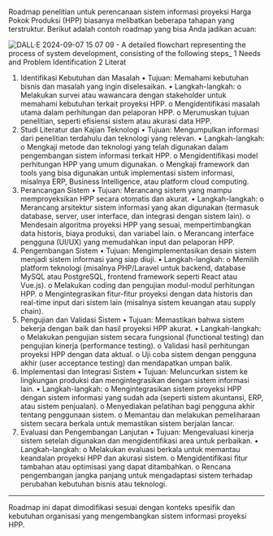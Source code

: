 Roadmap penelitian untuk perencanaan sistem informasi proyeksi Harga Pokok Produksi (HPP) biasanya melibatkan beberapa tahapan yang terstruktur. Berikut adalah contoh roadmap yang bisa Anda jadikan acuan:

![DALL·E 2024-09-07 15 07 09 - A detailed flowchart representing the process of system development, consisting of the following steps_ 1  Needs and Problem Identification 2  Literat](https://github.com/user-attachments/assets/b73ac320-5bb4-4704-8c45-c037bfbddf22)

1. Identifikasi Kebutuhan dan Masalah
•	Tujuan: Memahami kebutuhan bisnis dan masalah yang ingin diselesaikan.
•	Langkah-langkah:
o	Melakukan survei atau wawancara dengan stakeholder untuk memahami kebutuhan terkait proyeksi HPP.
o	Mengidentifikasi masalah utama dalam perhitungan dan pelaporan HPP.
o	Merumuskan tujuan penelitian, seperti efisiensi sistem atau akurasi data HPP.
2. Studi Literatur dan Kajian Teknologi
•	Tujuan: Mengumpulkan informasi dari penelitian terdahulu dan teknologi yang relevan.
•	Langkah-langkah:
o	Mengkaji metode dan teknologi yang telah digunakan dalam pengembangan sistem informasi terkait HPP.
o	Mengidentifikasi model perhitungan HPP yang umum digunakan.
o	Mengkaji framework dan tools yang bisa digunakan untuk implementasi sistem informasi, misalnya ERP, Business Intelligence, atau platform cloud computing.
3. Perancangan Sistem
•	Tujuan: Merancang sistem yang mampu memproyeksikan HPP secara otomatis dan akurat.
•	Langkah-langkah:
o	Merancang arsitektur sistem informasi yang akan digunakan (termasuk database, server, user interface, dan integrasi dengan sistem lain).
o	Mendesain algoritma proyeksi HPP yang sesuai, mempertimbangkan data historis, biaya produksi, dan variabel lain.
o	Merancang interface pengguna (UI/UX) yang memudahkan input dan pelaporan HPP.
4. Pengembangan Sistem
•	Tujuan: Mengimplementasikan desain sistem menjadi sistem informasi yang siap diuji.
•	Langkah-langkah:
o	Memilih platform teknologi (misalnya PHP/Laravel untuk backend, database MySQL atau PostgreSQL, frontend framework seperti React atau Vue.js).
o	Melakukan coding dan pengujian modul-modul perhitungan HPP.
o	Mengintegrasikan fitur-fitur proyeksi dengan data historis dan real-time input dari sistem lain (misalnya sistem keuangan atau supply chain).
5. Pengujian dan Validasi Sistem
•	Tujuan: Memastikan bahwa sistem bekerja dengan baik dan hasil proyeksi HPP akurat.
•	Langkah-langkah:
o	Melakukan pengujian sistem secara fungsional (functional testing) dan pengujian kinerja (performance testing).
o	Validasi hasil perhitungan proyeksi HPP dengan data aktual.
o	Uji coba sistem dengan pengguna akhir (user acceptance testing) dan mendapatkan umpan balik.
6. Implementasi dan Integrasi Sistem
•	Tujuan: Meluncurkan sistem ke lingkungan produksi dan mengintegrasikan dengan sistem informasi lain.
•	Langkah-langkah:
o	Mengintegrasikan sistem proyeksi HPP dengan sistem informasi yang sudah ada (seperti sistem akuntansi, ERP, atau sistem penjualan).
o	Menyediakan pelatihan bagi pengguna akhir tentang penggunaan sistem.
o	Memantau dan melakukan pemeliharaan sistem secara berkala untuk memastikan sistem berjalan lancar.
7. Evaluasi dan Pengembangan Lanjutan
•	Tujuan: Mengevaluasi kinerja sistem setelah digunakan dan mengidentifikasi area untuk perbaikan.
•	Langkah-langkah:
o	Melakukan evaluasi berkala untuk memantau keandalan proyeksi HPP dan akurasi sistem.
o	Mengidentifikasi fitur tambahan atau optimisasi yang dapat ditambahkan.
o	Rencana pengembangan jangka panjang untuk mengadaptasi sistem terhadap perubahan kebutuhan bisnis atau teknologi.
________________________________________
Roadmap ini dapat dimodifikasi sesuai dengan konteks spesifik dan kebutuhan organisasi yang mengembangkan sistem informasi proyeksi HPP.

